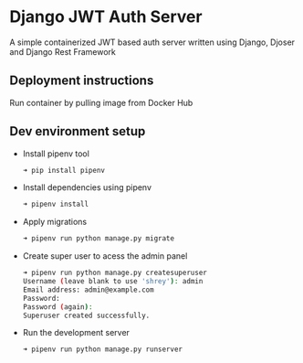 # Django JWT Auth Server

A simple containerized JWT based auth server written using Django, Djoser and Django Rest Framework

## Deployment instructions

Run container by pulling image from Docker Hub

## Dev environment setup

* Install pipenv tool

    ```bash
    ➜ pip install pipenv
    ```

* Install dependencies using pipenv

    ```bash
    ➜ pipenv install
    ```

* Apply migrations

    ```bash
    ➜ pipenv run python manage.py migrate
    ```

* Create super user to acess the admin panel

    ```bash
    ➜ pipenv run python manage.py createsuperuser
    Username (leave blank to use 'shrey'): admin
    Email address: admin@example.com
    Password:
    Password (again):
    Superuser created successfully.
    ```

* Run the development server

    ```bash
    ➜ pipenv run python manage.py runserver
    ```

